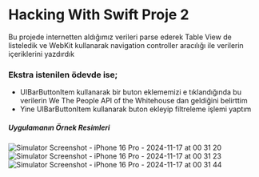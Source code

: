 # Hacking With Swift Proje 2

Bu projede internetten aldığımız verileri parse ederek Table View de listeledik ve WebKit kullanarak navigation controller aracılığı ile
verilerin içeriklerini yazdırdık

### Ekstra istenilen ödevde ise;
* UIBarButtonItem kullanarak bir buton eklememizi e tıklandığında bu verilerin We The People API of the Whitehouse dan geldiğini belirttim
* Yine UIBarButtonItem kullanarak buton ekleyip filtreleme işlemi yaptım

##### Uygulamanın Örnek Resimleri
![Simulator Screenshot - iPhone 16 Pro - 2024-11-17 at 00 31 20](https://github.com/user-attachments/assets/0ed470aa-cc0e-4f77-b63f-ed18c813262b)
![Simulator Screenshot - iPhone 16 Pro - 2024-11-17 at 00 31 23](https://github.com/user-attachments/assets/8031186b-2b5e-4565-ab0b-8028574821e4)
![Simulator Screenshot - iPhone 16 Pro - 2024-11-17 at 00 31 44](https://github.com/user-attachments/assets/605a125c-32f4-4e79-826d-2892bc3a57ea)
